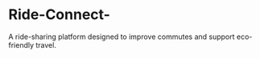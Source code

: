 # Ride-Connect-
A ride-sharing platform designed to improve commutes and support eco-friendly travel. 
